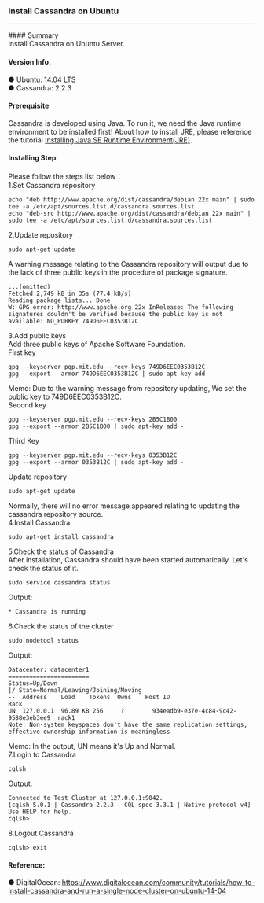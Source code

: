 ### Install Cassandra on Ubuntu<br/>
<hr/>
#### Summary<br/>
Install Cassandra on Ubuntu Server.<br/>

#### Version Info.<br/>
● Ubuntu: 14.04 LTS<br/> 
● Cassandra: 2.2.3<br/>

#### Prerequisite<br/>
Cassandra is developed using Java. To run it, we need the Java runtime environment to be installed first! About how to install JRE, please reference the tutorial [Installing Java SE Runtime Environment(JRE)](https://github.com/andychen1060/Ubuntu-Server/blob/master/Installing%20Java%20SE%20Runtime%20Environment(JRE).md).

#### Installing Step<br/>
Please follow the steps list below：<br/>
1.Set Cassandra repository
```
echo "deb http://www.apache.org/dist/cassandra/debian 22x main" | sudo tee -a /etc/apt/sources.list.d/cassandra.sources.list
echo "deb-src http://www.apache.org/dist/cassandra/debian 22x main" | sudo tee -a /etc/apt/sources.list.d/cassandra.sources.list
```
2.Update repository 
```
sudo apt-get update
```
A warning message relating to the Cassandra repository will output due to the lack of three public keys in the procedure of package signature.<br/>
```
...(omitted)
Fetched 2,749 kB in 35s (77.4 kB/s)                                            
Reading package lists... Done
W: GPG error: http://www.apache.org 22x InRelease: The following signatures couldn't be verified because the public key is not available: NO_PUBKEY 749D6EEC0353B12C
```
3.Add public keys<br/>
Add three public keys of Apache Software Foundation.<br/>
First key
```
gpg --keyserver pgp.mit.edu --recv-keys 749D6EEC0353B12C
gpg --export --armor 749D6EEC0353B12C | sudo apt-key add -
```
Memo: Due to the warning message from repository updating, We set the public key to 749D6EEC0353B12C.<br/>
Second key
```
gpg --keyserver pgp.mit.edu --recv-keys 2B5C1B00
gpg --export --armor 2B5C1B00 | sudo apt-key add -
```
Third Key
```
gpg --keyserver pgp.mit.edu --recv-keys 0353B12C
gpg --export --armor 0353B12C | sudo apt-key add -
```
Update repository
```
sudo apt-get update
```
Normally, there will no error message appeared relating to updating the cassandra repository source.<br/>
4.Install Cassandra
```
sudo apt-get install cassandra
```
5.Check the status of Cassandra<br/>
After installation, Cassandra should have been started automatically. Let's check the status of it.
```
sudo service cassandra status
```
Output:
```
* Cassandra is running
```
6.Check the status of the cluster
```
sudo nodetool status
```
Output:
```
Datacenter: datacenter1
=======================
Status=Up/Down
|/ State=Normal/Leaving/Joining/Moving
--  Address    Load    Tokens  Owns    Host ID                               Rack
UN  127.0.0.1  96.89 KB 256     ?        934eadb9-e37e-4c84-9c42-9588e3eb3ee9  rack1
Note: Non-system keyspaces don't have the same replication settings, effective ownership information is meaningless
```
Memo: In the output, UN means it's Up and Normal.<br/>
7.Login to Cassandra<br/>
```
cqlsh
```
Output:
```
Connected to Test Cluster at 127.0.0.1:9042.
[cqlsh 5.0.1 | Cassandra 2.2.3 | CQL spec 3.3.1 | Native protocol v4]
Use HELP for help.
cqlsh>
```
8.Logout Cassandra<br/>
```
cqlsh> exit
```
#### Reference:<br/>
● DigitalOcean: https://www.digitalocean.com/community/tutorials/how-to-install-cassandra-and-run-a-single-node-cluster-on-ubuntu-14-04
